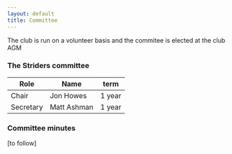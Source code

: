 ```yaml
---
layout: default
title: Committee
---
```


The club is run on a volunteer basis and the commitee is elected at the club AGM

### The Striders committee

|Role | Name | term |
|--|--|--|
|Chair |Jon Howes| 1 year |
|Secretary| Matt Ashman| 1 year |

### Committee minutes

[to follow]
